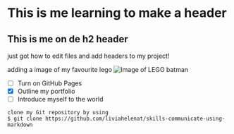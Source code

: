 # This is me learning to make a header

## This is me on de h2 header

just got how to edit files and add headers to my project!

adding a image of my favourite lego
![Image of LEGO batman]([https://octodex.github.com/images/yaktocat.png](https://encrypted-tbn0.gstatic.com/images?q=tbn:ANd9GcSLyfCpCCdje7yD-lNZdUl39QqtguDGbE4Lfw&s))

- [ ] Turn on GitHub Pages
- [x] Outline my portfolio
- [ ] Introduce myself to the world

```
clone my Git repository by using
$ git clone https://github.com/liviahelenat/skills-communicate-using-markdown
```
